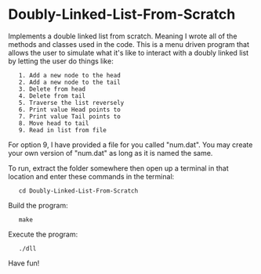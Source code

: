 # Doubly-Linked-List-From-Scratch
Implements a double linked list from scratch. Meaning I wrote all of the methods and classes used in the code. This is a menu driven program that allows the user to simulate what it's like to interact with a doubly linked list by letting the user do things like: 
```
   1. Add a new node to the head
   2. Add a new node to the tail
   3. Delete from head
   4. Delete from tail
   5. Traverse the list reversely
   6. Print value Head points to
   7. Print value Tail points to
   8. Move head to tail
   9. Read in list from file
```

For option 9, I have provided a file for you called "num.dat". You may create your own version of "num.dat" as long as it is named the same.

To run, extract the folder somewhere then open up a terminal in that location and enter these commands in the terminal:

```
   cd Doubly-Linked-List-From-Scratch  
```

Build the program:
```
   make
```

Execute the program:
```
   ./dll
```

Have fun!
   
 
    

